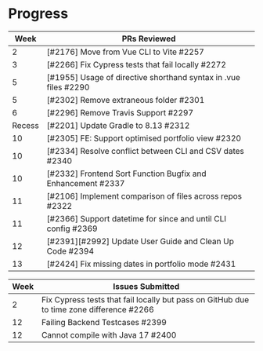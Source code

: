 # Progress

| Week | PRs Reviewed |
| --- | --- |
| 2 |  [#2176] Move from Vue CLI to Vite #2257 
| 3 | [#2266] Fix Cypress tests that fail locally #2272 
| 5 | [#1955] Usage of directive shorthand syntax in .vue files #2290
| 5 | [#2302] Remove extraneous folder #2301
| 6 | [#2296] Remove Travis Support #2297
| Recess | [#2201] Update Gradle to 8.13 #2312
| 10 | [#2305] FE: Support optimised portfolio view #2320
| 10 | [#2334] Resolve conflict between CLI and CSV dates #2340
| 10 | [#2332] Frontend Sort Function Bugfix and Enhancement #2337
| 11 | [#2106] Implement comparison of files across repos #2322
| 11 | [#2366] Support datetime for since and until CLI config #2369
| 12 | [#2391][#2992] Update User Guide and Clean Up Code #2394
| 13 | [#2424] Fix missing dates in portfolio mode #2431

| Week | Issues Submitted |
| --- | --- |
| 2 | Fix Cypress tests that fail locally but pass on GitHub due to time zone difference #2266
| 12 | Failing Backend Testcases #2399
| 12 | Cannot compile with Java 17 #2400
